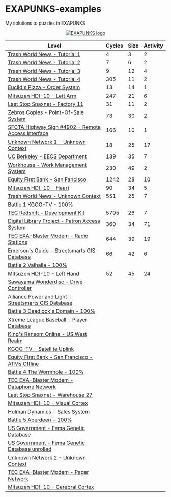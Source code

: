 # EXAPUNKS-examples
My solutions to puzzles in EXAPUNKS

<p align="center"><a href="https://store.steampowered.com/app/716490/EXAPUNKS/" target="_blank" rel="noopener noreferrer"><img src="https://steamcdn-a.akamaihd.net/steam/apps/716490/header.jpg" alt="EXAPUNKS logo"></a></p>

| Level                                                                                                                   | Cycles | Size | Activity|
|-------------------------------------------------------------------------------------------------------------------------|--------|------|---------|
| [Trash World News - Tutorial 1](solutions/01-trash-world-news-tutorial-1)                                               | 4      | 3    | 2       |
| [Trash World News - Tutorial 2](solutions/02-trash-world-news-tutorial-2)                                               | 7      | 6    | 2       |
| [Trash World News - Tutorial 3](solutions/03-trash-world-news-tutorial-3)                                               | 9      | 12   | 4       |
| [Trash World News - Tutorial 4](solutions/04-trash-world-news-tutorial-4)                                               | 305    | 11   | 2       |
| [Euclid's Pizza - Order System](solutions/05-euclids-pizza-order-system)                                                | 13     | 14   | 1       |
| [Mitsuzen HDI-10 - Left Arm](solutions/06-mitsuzen-hdi-10-left-arm)                                                     | 247    | 21   | 6       |
| [Last Stop Snaxnet - Factory 11](solutions/07-last-stop-snaxnet-factory-11)                                             | 31     | 11   | 2       |
| [Zebros Copies - Point-Of-Sale System](solutions/08-zebros-copies-point-of-sale-system)                                 | 73     | 30   | 2       |
| [SFCTA Highway Sign #4902 - Remote Access Interface](solutions/09-sfcta-highway-sign-4902-remote-access-interface)      | 166    | 10   | 1       |
| [Unknown Network 1 - Unknown Context](solutions/10-unknown-network-1-unknown-context)                                   | 18     | 25   | 17      |
| [UC Berkeley - EECS Department](solutions/11-uc-berkeley-eecs-department)                                               | 139    | 35   | 7       |
| [Workhouse - Work Management System](solutions/12-workhouse-work-management-system)                                     | 230    | 49   | 2       |
| [Equity First Bank - San Fancisco](solutions/13-equity-first-bank-san-francisco)                                        | 1242   | 28   | 10      |
| [Mitsuzen HDI-10 - Heart](solutions/14-mitsuzen-hdi-10-heart)                                                           | 90     | 34   | 5       |
| [Trash World News - Unknown Context](solutions/15-trash-world-news-unknown-context)                                     | 551    | 25   | 7       |
| [Battle 1 KGOG-TV - 100%](solutions/15a-battle-1-kgog-tv)                                                               |        |      |         |
| [TEC Redshift - Development Kit](solutions/16-tec-redshift-development-kit)                                             | 5795   | 26   | 7       |
| [Digital Library Project - Patron Access System](solutions/17-digital-library-project-patron-access-system)             | 360    | 34   | 71      |
| [TEC EXA-Blaster Modem - Radio Stations](solutions/18-tec-exa-blaster-modem-radio-stations)                             | 644    | 39   | 19      |
| [Emerson's Guide - Streetsmarts GIS Database](solutions/19-emersonsguide-streetsmarts-gis-database)                     | 66     | 42   | 6       |
| [Battle 2 Valhalla - 100%](solutions/20a-battle-2-valhalla)                                                             |        |      |         |
| [Mitsuzen HDI-10 - Left Hand](solutions/20-mitsuzen-hdi-10-left-hand)                                                   | 52     | 45   | 24      |
| [Sawayama Wonderdisc - Drive Controller](solutions/21-sawayama-wonderdisc-drive-controller)                             |        |      |         |
| [Alliance Power and Light - Streetsmarts GIS Database](solutions/22-alliance-power-and-light-streetsmarts-gis-database) |        |      |         |
| [Battle 3 Deadlock's Domain - 100%](solutions/23a-battle-3-deadlocks-domain)                                            |        |      |         |
| [Xtreme League Baseball - Player Database](solutions/23-xtreme-league-baseball-player-database)                         |        |      |         |
| [King's Ransom Online - US West Realm](solutions/24-kings-ransom-online-us-west-realm)                                  |        |      |         |
| [KGOG-TV - Satellite Uplink](solutions/25-kgog-tv-satellite-uplink)                                                     |        |      |         |
| [Equity First Bank - San Francisco - ATMs Offline](solutions/26-equity-first-bank-san-francisco-atms-offline)           |        |      |         |
| [Battle 4 The Wormhole - 100%](solutions/27a-battle-4-the-wormhole)                                                     |        |      |         |
| [TEC EXA-Blaster Modem - Dataphone Network](solutions/27-tec-exa-blaster-modem-dataphone-network)                       |        |      |         |
| [Last Stop Snaxnet - Warehouse 27](solutions/28-last-stop-snaxnet-warehouse-27)                                         |        |      |         |
| [Mitsuzen HDI-10 - Visual Cortex](solutions/29-mitsuzen-hdi-10-visual-cortex)                                           |        |      |         |
| [Holman Dynamics - Sales System](solutions/30-holman-dynamics-sales-system)                                             |        |      |         |
| [Battle 5 Aberdeen - 100%](solutions/31a-battle-5-aberdeen)                                                             |        |      |         |
| [US Government - Fema Genetic Database](solutions/31-us-government-fema-genetic-database)                               |        |      |         |
| [US Government - Fema Genetic Database unrolled](solutions/31-us-government-fema-genetic-database-unrolled)             |        |      |         |
| [Unknown Network 2 - Unknown Context](solutions/32-unknown-network-2-unknown-context)                                   |        |      |         |
| [TEC EXA-Blaster Modem - Pager Network](solutions/33-tec-exa-blaster-modem-pager-network)                               |        |      |         |
| [Mitsuzen HDI-10 - Cerebral Cortex](solutions/34-mitsuzen-hdi-10-cerebral-cortex)                                       |        |      |         |
